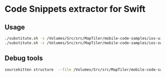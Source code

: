 # Code Snippets extractor for Swift

## Usage

```bash
./substitute.sh -s /Volumes/Src/src/MapTiler/mobile-code-samples/ios-uikit/SimpleMap_UIKit/SimpleMap_UIKit/ -t /Volumes/Src/src/MapTiler/mobile-code-samples/ios-uikit
./substitute.sh -s /Volumes/Src/src/MapTiler/mobile-code-samples/ios-swiftui/SimpleMap_SwiftUI/SimpleMap_SwiftUI/ -t /Volumes/Src/src/MapTiler/mobile-code-samples/ios-swiftui
```


## Debug tools

```bash
sourcekitten structure  --file /Volumes/Src/src/MapTiler/mobile-code-samples/ios-uikit/SimpleMap_UIKit/SimpleMap_UIKit/ViewController.swift
```